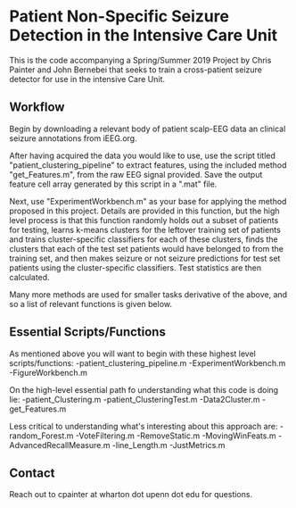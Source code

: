 # Patient Non-Specific Seizure Detection in the Intensive Care Unit

This is the code accompanying a Spring/Summer 2019 Project by Chris Painter and John Bernebei that seeks to train a cross-patient seizure detector for use in the intensive Care Unit.

## Workflow

Begin by downloading a relevant body of patient scalp-EEG data an clinical seizure annotations from iEEG.org. 

After having acquired the data you would like to use, use the script titled "patient_clustering_pipeline" to extract features, using the included method "get_Features.m", from the raw EEG signal provided. Save the output feature cell array generated by this script in a ".mat" file.

Next, use "ExperimentWorkbench.m" as your base for applying the method proposed in this project. Details are provided in this function, but the high level process is that this function randomly holds out a subset of patients for testing, learns k-means clusters for the leftover training set of patients and trains cluster-specific classifiers for each of these clusters, finds the clusters that each of the test set patients would have belonged to from the training set, and then makes seizure or not seizure predictions for test set patients using the cluster-specific classifiers. Test statistics are then calculated.

Many more methods are used for smaller tasks derivative of the above, and so a list of relevant functions is given below.

## Essential Scripts/Functions

As mentioned above you will want to begin with these highest level scripts/functions: 
-patient_clustering_pipeline.m
-ExperimentWorkbench.m
-FigureWorkbench.m

On the high-level essential path fo understanding what this code is doing lie:
-patient_Clustering.m
-patient_ClusteringTest.m
-Data2Cluster.m
-get_Features.m

Less critical to understanding what's interesting about this approach are:
-random_Forest.m
-VoteFiltering.m
-RemoveStatic.m
-MovingWinFeats.m
-AdvancedRecallMeasure.m
-line_Length.m
-JustMetrics.m


## Contact

Reach out to cpainter at wharton dot upenn dot edu for questions.
